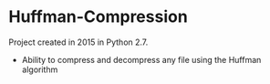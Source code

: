 # Huffman-Compression

Project created in 2015 in Python 2.7.

* Ability to compress and decompress any file using the Huffman algorithm
